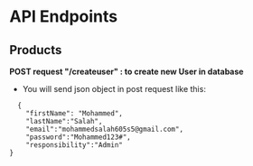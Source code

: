 # API Endpoints

## Products

**POST request "/createuser" : to create new User in database**

* You will send json object in post request like this:

```
  {
    "firstName": "Mohammed",
    "lastName":"Salah",
    "email":"mohammedsalah605s5@gmail.com",
    "password":"Mohammed123#",
    "responsibility":"Admin"
}
```
